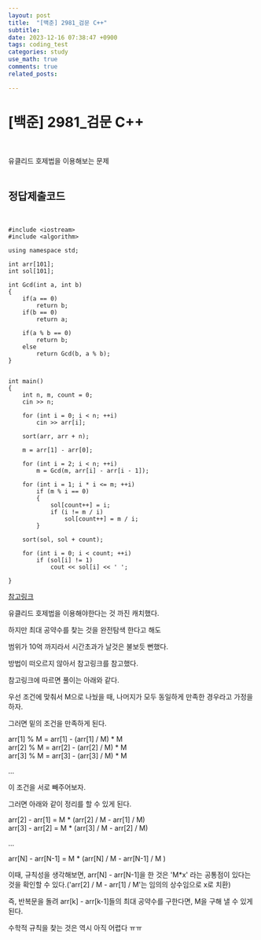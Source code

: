 ```yaml
---
layout: post
title:  "[백준] 2981_검문 C++"
subtitle:   
date: 2023-12-16 07:38:47 +0900
tags: coding_test
categories: study
use_math: true
comments: true
related_posts:

---
```


# [백준] 2981_검문 C++<br/>
<br/>

유클리드 호제법을 이용해보는 문제<br/>
<br/>

## 정답제출코드<br/>
<br/>

```
#include <iostream>
#include <algorithm>
 
using namespace std;
 
int arr[101];
int sol[101];
 
int Gcd(int a, int b)
{
    if(a == 0)
        return b;
    if(b == 0)
        return a;

    if(a % b == 0)
        return b;
    else
        return Gcd(b, a % b);
}
 
 
int main()
{
    int n, m, count = 0;
    cin >> n;
    
    for (int i = 0; i < n; ++i)
        cin >> arr[i];

    sort(arr, arr + n);
 
    m = arr[1] - arr[0];

    for (int i = 2; i < n; ++i)
        m = Gcd(m, arr[i] - arr[i - 1]);
 
    for (int i = 1; i * i <= m; ++i)
        if (m % i == 0)
        {
            sol[count++] = i;
            if (i != m / i)
                sol[count++] = m / i;
        }
 
    sort(sol, sol + count);

    for (int i = 0; i < count; ++i) 
        if (sol[i] != 1)
            cout << sol[i] << ' ';
    
}

```

[참고링크](https://kyunstudio.tistory.com/88)<br/>

유클리드 호제법을 이용해야한다는 것 까진 캐치했다.<br/>

하지만 최대 공약수를 찾는 것을 완전탐색 한다고 해도<br/>

범위가 10억 까지라서 시간초과가 날것은 불보듯 뻔했다.<br/>

방법이 떠오르지 않아서 참고링크를 참고했다.<br/>

참고링크에 따르면 풀이는 아래와 같다.<br/>

우선 조건에 맞춰서 M으로 나눴을 때, 나머지가 모두 동일하게 만족한 경우라고 가정을 하자.<br/>

그러면 밑의 조건을 만족하게 된다.

arr[1] % M = arr[1] - (arr[1] / M) * M<br/>
arr[2] % M = arr[2] - (arr[2] / M) * M<br/>
arr[3] % M = arr[3] - (arr[3] / M) * M<br/>

...

이 조건을 서로 빼주어보자.<br/>

그러면 아래와 같이 정리를 할 수 있게 된다.<br/>

arr[2] - arr[1] = M * (arr[2] / M - arr[1] / M)<br/>
arr[3] - arr[2] = M * (arr[3] / M - arr[2] / M)<br/>

...

arr[N] - arr[N-1] = M * (arr[N] / M - arr[N-1] / M )

이때, 규칙성을 생각해보면, arr[N] - arr[N-1]을 한 것은 'M*x' 라는 공통점이 있다는 것을 확인할 수 있다.('arr[2] / M - arr[1] / M'는 임의의 상수임으로 x로 치환)

즉, 반복문을 돌려 arr[k] - arr[k-1]들의 최대 공약수를 구한다면, M을 구해 낼 수 있게 된다.

수학적 규칙을 찾는 것은 역시 아직 어렵다 ㅠㅠ<br/>